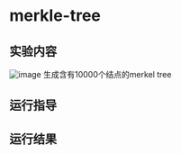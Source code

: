 # merkle-tree
## 实验内容
![image](https://user-images.githubusercontent.com/104118101/181481550-1e425512-7785-4b18-9d02-164851faaf3e.png)
生成含有10000个结点的merkel tree
## 运行指导

## 运行结果
